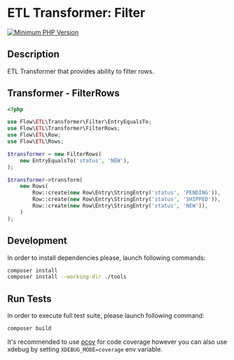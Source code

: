 # ETL Transformer: Filter

[![Minimum PHP Version](https://img.shields.io/badge/php-%3E%3D%207.4-8892BF.svg)](https://php.net/)

## Description

ETL Transformer that provides ability to filter rows.

## Transformer - FilterRows

```php 
<?php

use Flow\ETL\Transformer\Filter\EntryEqualsTo;
use Flow\ETL\Transformer\FilterRows;
use Flow\ETL\Row;
use Flow\ETL\Rows;

$transformer = new FilterRows(
    new EntryEqualsTo('status', 'NEW'),
);

$transformer->transform(
    new Rows(
        Row::create(new Row\Entry\StringEntry('status', 'PENDING')),
        Row::create(new Row\Entry\StringEntry('status', 'SHIPPED')),
        Row::create(new Row\Entry\StringEntry('status', 'NEW')),
    )
);

```

## Development

In order to install dependencies please, launch following commands:

```bash
composer install
composer install --working-dir ./tools
```

## Run Tests

In order to execute full test suite, please launch following command:

```bash
composer build
```

It's recommended to use [pcov](https://pecl.php.net/package/pcov) for code coverage however you can also use
xdebug by setting `XDEBUG_MODE=coverage` env variable.
